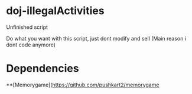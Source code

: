 # doj-illegalActivities

Unfinished script

Do what you want with this script, just dont modify and sell (Main reason i dont code anymore)

# Dependencies
**[Memorygame](https://github.com/pushkart2/memorygame 
